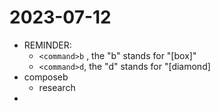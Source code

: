 2023-07-12
==========
- REMINDER:
	- `<command>b` , the "b" stands for "[box]"
	- `<command>d`, the "d" stands for "[diamond]
- composeb
	- research
-
